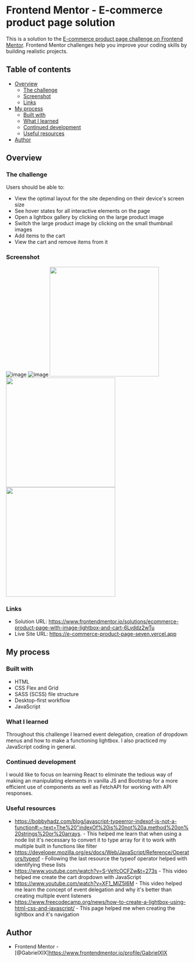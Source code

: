 # Frontend Mentor - E-commerce product page solution

This is a solution to the [E-commerce product page challenge on Frontend Mentor](https://www.frontendmentor.io/challenges/ecommerce-product-page-UPsZ9MJp6). Frontend Mentor challenges help you improve your coding skills by building realistic projects.

## Table of contents

- [Overview](#overview)
  - [The challenge](#the-challenge)
  - [Screenshot](#screenshot)
  - [Links](#links)
- [My process](#my-process)
  - [Built with](#built-with)
  - [What I learned](#what-i-learned)
  - [Continued development](#continued-development)
  - [Useful resources](#useful-resources)
- [Author](#author)

## Overview

### The challenge

Users should be able to:

- View the optimal layout for the site depending on their device's screen size
- See hover states for all interactive elements on the page
- Open a lightbox gallery by clicking on the large product image
- Switch the large product image by clicking on the small thumbnail images
- Add items to the cart
- View the cart and remove items from it

### Screenshot

![image](https://user-images.githubusercontent.com/65438145/180104016-255a4e7e-aa19-4488-a917-3bd42c04acab.png)
![image](https://user-images.githubusercontent.com/65438145/180104285-e76eba95-25a5-41c1-8cd0-31ebf3d66d7b.png)
<img src="https://user-images.githubusercontent.com/65438145/180104120-3e4182d6-0f1c-41a5-abe5-9c43ee165e99.png"  width="300">
<img src="https://user-images.githubusercontent.com/65438145/180104237-838d43a8-0c0f-42c6-a362-cf34be6163b7.png"  width="300">
<img src="https://user-images.githubusercontent.com/65438145/180104254-ffa6fb7d-878c-461e-800f-e578ad432136.png"  width="300">

### Links

- Solution URL: https://www.frontendmentor.io/solutions/ecommerce-product-page-with-image-lightbox-and-cart-6Lvddz2wTu
- Live Site URL: https://e-commerce-product-page-seven.vercel.app

## My process

### Built with

- HTML
- CSS Flex and Grid
- SASS (SCSS) file structure
- Desktop-first workflow
- JavaScript

### What I learned

Throughout this challenge I learned event delegation, creation of dropdown menus and how to make a functioning lightbox. I also practiced my JavaScript coding in general.

### Continued development

I would like to focus on learning React to eliminate the tedious way of making an manipulating elements in vanilla JS and Bootstrap for a more efficient use of components as well as FetchAPI for working with API responses.

### Useful resources

- https://bobbyhadz.com/blog/javascript-typeerror-indexof-is-not-a-function#:~:text=The%20"indexOf%20is%20not%20a,method%20on%20strings%20or%20arrays. - This helped me learn that when using a node list it's necessary to convert it to type array for it to work with multiple built in functions like filter
- https://developer.mozilla.org/es/docs/Web/JavaScript/Reference/Operators/typeof - Following the last resource the typeof operator helped with identifying these lists
- https://www.youtube.com/watch?v=S-VeYcOCFZw&t=273s - This video helped me create the cart dropdown with JavaScript
- https://www.youtube.com/watch?v=XF1_MlZ5l6M - This video helped me learn the concept of event delegation and why it's better than creating multiple event listeners
- https://www.freecodecamp.org/news/how-to-create-a-lightbox-using-html-css-and-javascript/ - This page helped me when creating the lightbox and it's navigation

## Author

- Frontend Mentor - [@GabrielXIX]https://www.frontendmentor.io/profile/GabrielXIX
